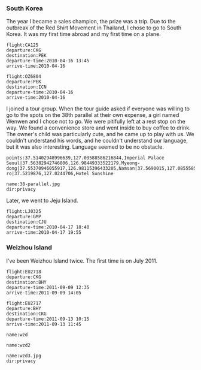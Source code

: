 <a-secret name="jyy" autoload></a-secret>

### South Korea

The year I became a sales champion, the prize was a trip. Due to the outbreak of the Red Shirt Movement in Thailand, I chose to go to South Korea. It was my first time abroad and my first time on a plane.

```<a-flight>
flight:CA125
departure:CKG
destination:PEK
departure-time:2010-04-16 13:45
arrive-time:2010-04-16
```

```<a-flight>
flight:OZ6804
departure:PEK
destination:ICN
departure-time:2010-04-16
arrive-time:2010-04-16
```

I joined a tour group. When the tour guide asked if everyone was willing to go to the spots on the 38th parallel at their own expense, a girl named Wenwen and I chose not to go. We were pitifully left at a rest stop on the way. We found a convenience store and went inside to buy coffee to drink. The owner's child was particularly cute, and he came up to play with us. We couldn't understand his words, and he couldn't understand our language, but it was also interesting. Language seemed to be no obstacle.

```<a-map>
points:37.51402948996639,127.03588586216844,Imperial Palace Seoul|37.56382942746806,126.98449333522179,Myeong-dong|37.55370946055917,126.98115396433205,Namsan|37.5690015,127.0855585,Siloam|37.778494623724804,126.68362613171828,Pilseung-ro|37.5219876,127.0244706,Hotel Sunshine
```

```<a-img>
name:38-parallel.jpg
dir:privacy
```

Later, we went to Jeju Island.

```<a-flight>
flight:LJ0325
departure:GMP
destination:CJU
departure-time:2010-04-17 18:40
arrive-time:2010-04-17 19:55
```

<a-secret name="dww" autoload></a-secret>
<a-secret name="ranling" autoload></a-secret>

### Weizhou Island

I've been Weizhou Island twice. The first time is on July 2011.


```<a-flight>
flight:EU2718
departure:CKG
destination:BHY
departure-time:2011-09-09 12:35
arrive-time:2011-09-09 14:05
```

```<a-flight>
flight:EU2717
departure:BHY
destination:CKG
departure-time:2011-09-13 10:15
arrive-time:2011-09-13 11:45
```

<a-secret name="zwd" autoload></a-secret>

```<a-img>
name:wzd
```

```<a-img>
name:wzd2
```

```<a-img>
name:wzd3.jpg
dir:privacy
```